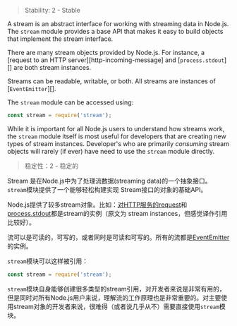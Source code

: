
> Stability: 2 - Stable

A stream is an abstract interface for working with streaming data in Node.js.
The `stream` module provides a base API that makes it easy to build objects
that implement the stream interface.

There are many stream objects provided by Node.js. For instance, a
[request to an HTTP server][http-incoming-message] and [`process.stdout`][]
are both stream instances.

Streams can be readable, writable, or both. All streams are instances of
[`EventEmitter`][].

The `stream` module can be accessed using:

```js
const stream = require('stream');
```

While it is important for all Node.js users to understand how streams work,
the `stream` module itself is most useful for developers that are creating new
types of stream instances. Developer's who are primarily *consuming* stream
objects will rarely (if ever) have need to use the `stream` module directly.

> 稳定性：2 - 稳定的

Stream 是在Node.js中为了处理流数据(streaming data)的一个抽象接口。`stream`模块提供了一个能够轻松构建实现 Stream接口的对象的基础API。

Node.js提供了较多stream对象。比如：[对HTTP服务的request](http://nodejs.cn/api/http.html#http_class_http_incomingmessage)和[process.stdout](http://nodejs.cn/api/process.html#process_process_stdout)都是stream的实例（原文为 stream instances，但感觉译作引用比较好）。

流可以是可读的，可写的，或者同时是可读和可写的。所有的流都是[EventEmitter](http://nodejs.cn/api/events.html#events_class_eventemitter)的实例。

`stream`模块可以这样被引用：

```JavaScript
const stream = require('stream');
```

`stream`模块自身能够创建很多类型的stream引用，对开发者来说是非常有用的，但是同时对所有Node.js用户来说，理解流的工作原理也是非常重要的。对主要使用stream对象的开发者来说，很难得（或者说几乎从不）需要直接使用`stream`模块。
